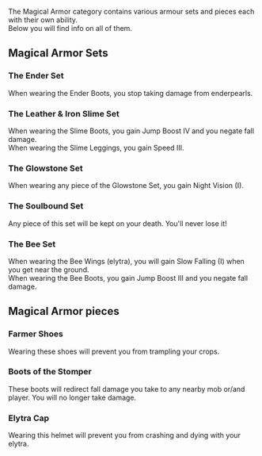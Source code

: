 The Magical Armor category contains various armour sets and pieces each with their own ability.  
Below you will find info on all of them.

## Magical Armor Sets
### The Ender Set
When wearing the Ender Boots, you stop taking damage from enderpearls.

### The Leather & Iron Slime Set
When wearing the Slime Boots, you gain Jump Boost IV and you negate fall damage.  
When wearing the Slime Leggings, you gain Speed III.

### The Glowstone Set
When wearing any piece of the Glowstone Set, you gain Night Vision (I).

### The Soulbound Set
Any piece of this set will be kept on your death. You'll never lose it!

### The Bee Set
When wearing the Bee Wings (elytra), you will gain Slow Falling (I) when you get near the ground.  
When wearing the Bee Boots, you gain Jump Boost III and you negate fall damage.

## Magical Armor pieces
### Farmer Shoes
Wearing these shoes will prevent you from trampling your crops.
### Boots of the Stomper
These boots will redirect fall damage you take to any nearby mob or/and player. You will no longer take damage.
### Elytra Cap
Wearing this helmet will prevent you from crashing and dying with your elytra.